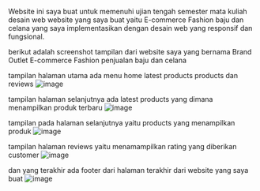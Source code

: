 Website ini saya buat untuk memenuhi ujian tengah semester mata kuliah desain web
website yang saya buat yaitu E-commerce Fashion baju dan celana yang saya implementasikan
dengan desain web yang responsif dan fungsional.

berikut adalah screenshot tampilan dari website saya yang bernama Brand Outlet E-commerce
Fashion penjualan baju dan celana

tampilan halaman utama ada menu home latest products products dan reviews
![image](https://github.com/user-attachments/assets/46425394-4103-4571-9bb3-217bbe1c677b)

tampilan halaman selanjutnya ada latest products yang dimana menampilkan produk terbaru
![image](https://github.com/user-attachments/assets/da027852-8ed0-4c04-97be-1fc5e7332681)

tampilan pada halaman selanjutnya yaitu products yang menampilkan produk
![image](https://github.com/user-attachments/assets/e325d00e-dbfd-4d12-9b52-1520080f9085)

tampilan halaman reviews yaitu menamampilkan rating yang diberikan customer
![image](https://github.com/user-attachments/assets/a13ba6a7-087e-4100-b59a-30c037846950)

dan yang terakhir ada footer dari halaman terakhir dari website yang saya buat
![image](https://github.com/user-attachments/assets/a47f7477-f66f-4099-be92-1fdafba3530e)



